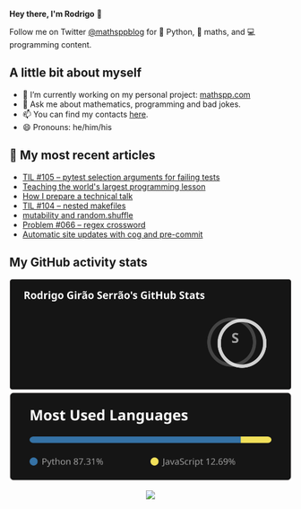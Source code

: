 **Hey there, I'm Rodrigo** 👋

Follow me on Twitter [@mathsppblog][twitter] for 🐍 Python, 🧠 maths, and 💻 programming content.


## A little bit about myself

- 🔭 I’m currently working on my personal project: [mathspp.com](https://mathspp.com)
- 💬 Ask me about mathematics, programming and bad jokes.
- 📫 You can find my contacts [here](https://mathspp.com/about#contacts).
- 😄 Pronouns: he/him/his


## 📖 My most recent articles

<!-- BLOG-POST-LIST:START -->
- [TIL #105 – pytest selection arguments for failing tests](https://mathspp.com/blog/til/pytest-selection-arguments-for-failing-tests)
- [Teaching the world&#39;s largest programming lesson](https://mathspp.com/blog/teaching-the-worlds-largest-programming-lesson)
- [How I prepare a technical talk](https://mathspp.com/blog/how-i-prepare-a-technical-talk)
- [TIL #104 – nested makefiles](https://mathspp.com/blog/til/nested-makefiles)
- [mutability and random.shuffle](https://mathspp.com/blog/mutability-and-random-shuffle)
- [Problem #066 – regex crossword](https://mathspp.com/blog/problems/regex-crossword)
- [Automatic site updates with cog and pre-commit](https://mathspp.com/blog/automatic-site-updates-with-cog-and-pre-commit)
<!-- BLOG-POST-LIST:END -->


##  My GitHub activity stats

<!-- Thanks to ofek! -->

<img src="general_stats.svg" alt="GitHub Statistics" loading="lazy">

<img src="language_stats.svg" alt="Top Languages" loading="lazy">

<p align='center'><img src='https://visitor-badge.laobi.icu/badge?page_id=RodrigoGiraoSerrao'></p>

[twitter]: https://twitter.com/mathsppblog
